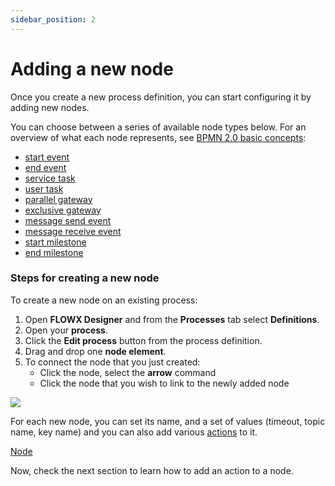 ```yaml
---
sidebar_position: 2
---
```


# Adding a new node

Once you create a new process definition, you can start configuring it by adding new nodes.

You can choose between a series of available node types below. For an overview of what each node represents, see [BPMN 2.0 basic concepts](../../platform-overview/frameworks-and-standards/business-process-industry-standards/intro-to-bpmn/bpmn-basic-concepts/bpmn-basic-concepts.md):

* [start event](../../building-blocks/node/start-end-node.md)
* [end event](../../building-blocks/node/start-end-node.md)
* [service task](../../building-blocks/node/task-node.md)
* [user task](../../building-blocks/node/user-task-node.md)
* [parallel gateway](../../building-blocks/node/parallel-gateway.md)
* [exclusive gateway](../../building-blocks/node/exclusive-gateway-node.md)
* [message send event](../../building-blocks/node/message-send-received-task-node.md)
* [message receive event](../../building-blocks/node/message-send-received-task-node.md)
* [start milestone](../../building-blocks/node/milestone-node.md)
* [end milestone](../../building-blocks/node/milestone-node.md)

### Steps for creating a new node

To create a new node on an existing process:

1. Open **FLOWX Designer** and from the **Processes** tab select **Definitions**.
2. Open your **process**.
3. Click the **Edit process** button from the process definition.
4. Drag and drop one **node element**.
5. To connect the node that you just created:
   * Click the node, select the **arrow** command
   * Click the node that you wish to link to the newly added node

![](https://s3.eu-west-1.amazonaws.com/docx.flowx.ai/3.1/process_flow_adding_a_node.gif)

For each new node, you can set its name, and a set of values (timeout, topic name, key name) and you can also add various [actions](../../building-blocks/actions/actions.md) to it.

[Node](../../building-blocks/node)

Now, check the next section to learn how to add an action to a node.